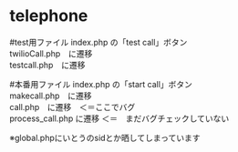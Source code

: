 telephone
=========

#test用ファイル
  index.php の「test call」ボタン <br>
  twilioCall.php　に遷移 <br>
  testcall.php　に遷移 <br>
  
#本番用ファイル
  index.php の「start call」ボタン <br>
  makecall.php　に遷移 <br>
  call.php　に遷移　＜＝ここでバグ <br>
  process_call.php に遷移 ＜＝　まだバグチェックしていない <br>
  
※global.phpにいとうのsidとか晒してしまっています
  
  
